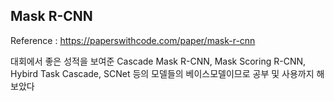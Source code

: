 
## Mask R-CNN

Reference : https://paperswithcode.com/paper/mask-r-cnn

대회에서 좋은 성적을 보여준 Cascade Mask R-CNN, Mask Scoring R-CNN, Hybird Task Cascade, SCNet 등의 모델들의 베이스모델이므로 공부 및 사용까지 해보았다


